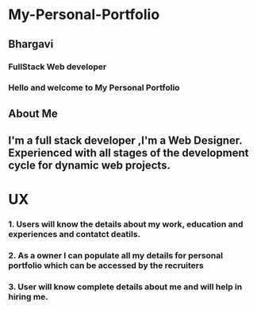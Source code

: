 # My-Personal-Portfolio
## Bhargavi 
### FullStack Web developer

### Hello and welcome to My Personal Portfolio

## About Me 
## I'm a full stack developer ,I'm a Web Designer. Experienced with all stages of the development cycle for dynamic web projects.


# UX
### 1. Users will know the details about my work, education and experiences and contatct deatils.
### 2. As a owner I can populate all my details for personal portfolio which can be accessed by the recruiters
### 3. User will know complete details about me and will help in hiring me.
### 